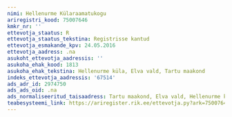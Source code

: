 ```yaml
---
nimi: Hellenurme Külaraamatukogu
ariregistri_kood: 75007646
kmkr_nr: ''
ettevotja_staatus: R
ettevotja_staatus_tekstina: Registrisse kantud
ettevotja_esmakande_kpv: 24.05.2016
ettevotja_aadress: .na
asukoht_ettevotja_aadressis: ''
asukoha_ehak_kood: 1813
asukoha_ehak_tekstina: Hellenurme küla, Elva vald, Tartu maakond
indeks_ettevotja_aadressis: '67514'
ads_adr_id: 2974750
ads_ads_oid: .na
ads_normaliseeritud_taisaadress: Tartu maakond, Elva vald, Hellenurme küla
teabesysteemi_link: https://ariregister.rik.ee/ettevotja.py?ark=75007646&ref=rekvisiidid
---
```

